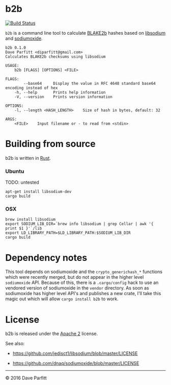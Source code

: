 # b2b

[![Build Status](https://travis-ci.org/metadave/b2b.svg?branch=master)](https://travis-ci.org/metadave/b2b)


`b2b` is a command line tool to calculate [BLAKE2b](https://blake2.net/)  hashes based on [libsodium](https://github.com/jedisct1/libsodium) and [sodiumoxide](https://github.com/dnaq/sodiumoxide).

```
b2b 0.1.0
Dave Parfitt <diparfitt@gmail.com>
Calculates BLAKE2b checksums using libsodium

USAGE:
    b2b [FLAGS] [OPTIONS] <FILE>

FLAGS:
        --base64     Display the value in RFC 4648 standard base64 encoding instead of hex
    -h, --help       Prints help information
    -V, --version    Prints version information

OPTIONS:
    -l, --length <HASH_LENGTH>    Size of hash in bytes, default: 32

ARGS:
    <FILE>    Input filename or - to read from <stdin>
```

# Building from source

b2b is written in [Rust](https://www.rust-lang.org/).


### Ubuntu

TODO: untested

```
apt-get install libsodium-dev
cargo build
```

### OSX

```
brew install libsodium
export SODIUM_LIB_DIR=`brew info libsodium | grep Cellar | awk '{ print $1 }'`/lib
export LD_LIBRARY_PATH=$LD_LIBRARY_PATH:$SODIUM_LIB_DIR
cargo build
```

# Dependency notes

This tool depends on sodiumoxide and the `crypto_generichash_*` functions which were recently merged, but do not appear in the higher level `sodiumoxide` API. Because of this, there is a `.cargo/config` hack to use an vendored version of sodiumoxide in the `vendor` directory. As soon as sodiumoxide has higher level API's and publishes a new crate, I'll take this magic out which will allow `cargo install b2b` to work.

# License

b2b is released under the [Apache 2](http://www.apache.org/licenses/LICENSE-2.0.html) license.

See also:

- https://github.com/jedisct1/libsodium/blob/master/LICENSE

- https://github.com/dnaq/sodiumoxide/blob/master/LICENSE

---

© 2016 Dave Parfitt

